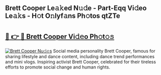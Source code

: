 ## Brett Cooper Le𝚊𝚔ed N𝚞𝚍e - Part-Eqq Vi𝚍eo Le𝚊𝚔s - H𝚘t O𝚗lyf𝚊ns Ph𝚘tos qtZTe

# <h2><a href="http://hf92c5.feru.top/?c=Brett+Cooper">🔗 👉 🔴 Brett Cooper Vi𝚍𝚎o Ph𝚘t𝚘𝚜</a></h2>

[![Brett Cooper Nu𝚍𝚎s](https://i.imgur.com/0TWrTi3.gif)](http://hf92c5.feru.top/?c=Brett+Cooper)
Social media personality Brett Cooper, famous for sharing lifestyle and dance content, including dance trend performances and mini vlogs. Inspiring activist Brett Cooper, celebrated for their tireless efforts to promote social change and human rights. 

